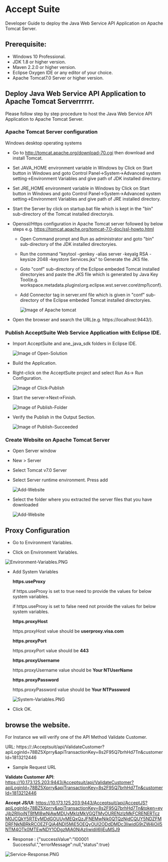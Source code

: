 # Accept Suite 

Developer Guide to deploy the Java Web Service API Application on Apache Tomcat Server.

## Prerequisite:
*	Windows 10 Professional.
*	JDK 1.8 or higher version.
*   Maven 2.2.0 or higher version.
*	Eclipse Oxygen IDE or any editor of your choice.
*	Apache Tomcat7.0 Server or higher version.


## Deploy Java Web Service API Application to Apache Tomcat Serverrrrrr.

Please follow step by step procedure to host the Java Web Service API Application to Apache Tomcat Server.

### Apache Tomcat Server configuration

Windows desktop operating systems

* Go to http://tomcat.apache.org/download-70.cgi then download and install Tomcat.

* Set JAVA_HOME environment variable in Windows by Click on Start button in Windows and goto Control Panel->System->Advanced system setting->Environment Variables and give path of JDK installed directory.

* Set JRE_HOME environment variable in Windows by Click on Start button in Windows and goto Control Panel->System->Advanced system setting->Environment Variables and give path of JRE installed directory.

* Start the Server by click on startup.bat file which is kept in the "bin" sub-directory of the Tomcat installed directoryis.

* Openssl/Https configuration in Apache Tomcat server followed by below steps e.g. https://tomcat.apache.org/tomcat-7.0-doc/ssl-howto.html

  * Open Command prompt and Run as administrator  and goto "bin" sub-directory of the JDK installed directoryies.
  
  * Run the command "keytool -genkey -alias server -keyalg RSA -keysize 2048 -keystore Services.jks" to Generate the JKS file.
   
  * Goto "conf" sub-directory of the Eclipse embeded Tomcat installed directoryies and paste the JKS file which is generated by Java Key Tool(e.g. workspace\.metadata\.plugins\org.eclipse.wst.server.core\tmp1\conf).
  
  * Add Connector tag in server.xml file which is given in "conf" sub-directory of the Eclipse embeded Tomcat installed directoryies.
  
	![Image of Apache tomcat](acceptsuiteservice/documents/images/Apache-tomcat-openssl.PNG)

* Open the browser and search the URL(e.g. https://localhost:9443/).

	
### Publish  AcceptSuite Web Service Application with Eclipse IDE.

* Import AcceptSuite and ane_java_sdk folders in Eclipse IDE.

	![Image of Open-Solution](acceptsuiteservice/documents/images/eclipse-import.PNG)

* Build the Application.

* Right-click on the AcceptSuite project and select Run As-> Run Configuration.
		
    ![Image of Click-Publish](acceptsuiteservice/documents/images/eclipse-build.PNG)		
			
* Start the server->Next->Finish.
	
	![Image of Publish-Folder](acceptsuiteservice/documents/images/eclipse-apache-run.PNG)
		
* Verify the Publish in the Output Section.
	
	![Image of Publish-Succeeded](acceptsuiteservice/documents/images/eclipse-apache-output.PNG)
	
### Create Website on Apache Tomcat Server

*	Open Server window
*	New > Server
*	Select Tomcat v7.0 Server
*	Select Server runtime environment. Press add

	![Add-Website](acceptsuiteservice/documents/images/Add-Website-Apache.png)
	
*	Select the folder where you extracted the server files that you have downloaded

	![Add-Website](acceptsuiteservice/documents/images/Add-Website-Server.png)

## Proxy Configuration

* Go to Environment Variables.

* Click on Environment Variables.

![Environment-Variables.PNG](acceptsuiteservice/documents/images/Environment-Variables.PNG)

* Add System Variables

	**https.useProxy**
	
	 if https.useProxy is set to true need to provide the values for below system variables.
	
	 if https.useProxy is set to false need not provide the values for below system variables.
	
	**https.proxyHost**
	
	 https.proxyHost value should be **userproxy.visa.com**
	
	**https.proxyPort**
	
	 https.proxyPort value should be **443**
	
	**https.proxyUsername**
	
	https.proxyUsername value should be **Your NTUserName**
	
	**https.proxyPassword**
	
	https.proxyPassword value should be **Your NTPassword**
	
	![System-Variables.PNG](acceptsuiteservice/documents/images/System-Variables.PNG)
	
* Click OK.
	
## browse the website. 

For Instance we will verify one of the API Method Validate Customer.

URL: https://<IPAddress>:<PortNumber>/Acceptsuit/api/ValidateCustomer?apiLoginId=78BZ5Xprry&apiTransactionKey=8s2F95Q7brhHd7Tn&customerId=1813212446

* Sample Request URL

**Validate Customer API**: https://10.173.125.203:9443/Acceptsuit/api/ValidateCustomer?apiLoginId=78BZ5Xprry&apiTransactionKey=8s2F95Q7brhHd7Tn&customerId=1813212446

**Accept JS/UI**: https://10.173.125.203:9443/Acceptsuit/api/AcceptJS?apiLoginId=78BZ5Xprry&apiTransactionKey=8s2F95Q7brhHd7Tn&token=eyJjb2RlIjoiNTBfMl8wNjAwMDUyMkIzMkVGQTMyOURENzIzMkFCRENERTczM0JCQkY5RTEyMDdGOUUyMEQxQzJFNEMwNjk0QTQzNjdCQUY5NDZFMDRFNkNBRkRCOEZFQjA4NDI5MjE5OEQyOUI2ODdDMDc3IiwidG9rZW4iOiI5NTM4OTk0MTEwNDY1ODgzMjA0NjAzIiwidiI6IjEuMSJ9

* Response : 
{"successValue":"I00001 Successful.","errorMessage":null,"status":true}

![Service-Response.PNG](acceptsuiteservice/documents/images/Service-Response.PNG)